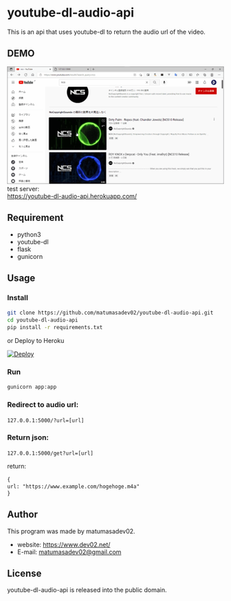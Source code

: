 # youtube-dl-audio-api
 
This is an api that uses youtube-dl to return the audio url of the video.
 
## DEMO

![](./demo.gif)  
test server:  
https://youtube-dl-audio-api.herokuapp.com/
## Requirement

* python3
* youtube-dl
* flask
* gunicorn

## Usage
 
### Install
```bash
git clone https://github.com/matumasadev02/youtube-dl-audio-api.git
cd youtube-dl-audio-api
pip install -r requirements.txt
```
or Deploy to Heroku
 
[![Deploy](https://www.herokucdn.com/deploy/button.svg)](https://heroku.com/deploy)  

### Run
```bash
gunicorn app:app
```
### Redirect to audio url:  
```127.0.0.1:5000/?url=[url]```  
### Return json:  
```127.0.0.1:5000/get?url=[url]```  

return:
```
{
url: "https://www.example.com/hogehoge.m4a"
}
```
## Author

This program was made by matumasadev02.
 
* website: https://www.dev02.net/
* E-mail: matumasadev02@gmail.com
 
## License
youtube-dl-audio-api is released into the public domain.